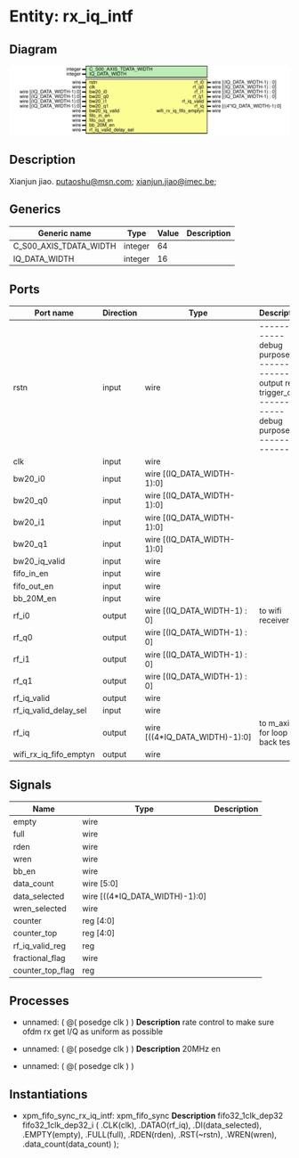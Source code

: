 # Entity: rx_iq_intf

## Diagram

![Diagram](rx_iq_intf.svg "Diagram")
## Description

Xianjun jiao. putaoshu@msn.com; xianjun.jiao@imec.be;
 
## Generics

| Generic name           | Type    | Value | Description |
| ---------------------- | ------- | ----- | ----------- |
| C_S00_AXIS_TDATA_WIDTH | integer | 64    |             |
| IQ_DATA_WIDTH          | integer | 16    |             |
## Ports

| Port name              | Direction | Type                           | Description                                                                                                   |
| ---------------------- | --------- | ------------------------------ | ------------------------------------------------------------------------------------------------------------- |
| rstn                   | input     | wire                           | -------------debug purpose----------------output reg trigger_out, -------------debug purpose----------------  |
| clk                    | input     | wire                           |                                                                                                               |
| bw20_i0                | input     | wire [(IQ_DATA_WIDTH-1):0]     |                                                                                                               |
| bw20_q0                | input     | wire [(IQ_DATA_WIDTH-1):0]     |                                                                                                               |
| bw20_i1                | input     | wire [(IQ_DATA_WIDTH-1):0]     |                                                                                                               |
| bw20_q1                | input     | wire [(IQ_DATA_WIDTH-1):0]     |                                                                                                               |
| bw20_iq_valid          | input     | wire                           |                                                                                                               |
| fifo_in_en             | input     | wire                           |                                                                                                               |
| fifo_out_en            | input     | wire                           |                                                                                                               |
| bb_20M_en              | input     | wire                           |                                                                                                               |
| rf_i0                  | output    | wire [(IQ_DATA_WIDTH-1) : 0]   | to wifi receiver                                                                                              |
| rf_q0                  | output    | wire [(IQ_DATA_WIDTH-1) : 0]   |                                                                                                               |
| rf_i1                  | output    | wire [(IQ_DATA_WIDTH-1) : 0]   |                                                                                                               |
| rf_q1                  | output    | wire [(IQ_DATA_WIDTH-1) : 0]   |                                                                                                               |
| rf_iq_valid            | output    | wire                           |                                                                                                               |
| rf_iq_valid_delay_sel  | input     | wire                           |                                                                                                               |
| rf_iq                  | output    | wire [((4*IQ_DATA_WIDTH)-1):0] | to m_axis for loop back test                                                                                  |
| wifi_rx_iq_fifo_emptyn | output    | wire                           |                                                                                                               |
## Signals

| Name             | Type                           | Description |
| ---------------- | ------------------------------ | ----------- |
| empty            | wire                           |             |
| full             | wire                           |             |
| rden             | wire                           |             |
| wren             | wire                           |             |
| bb_en            | wire                           |             |
| data_count       | wire [5:0]                     |             |
| data_selected    | wire [((4*IQ_DATA_WIDTH)-1):0] |             |
| wren_selected    | wire                           |             |
| counter          | reg [4:0]                      |             |
| counter_top      | reg [4:0]                      |             |
| rf_iq_valid_reg  | reg                            |             |
| fractional_flag  | wire                           |             |
| counter_top_flag | reg                            |             |
## Processes
- unnamed: ( @( posedge clk ) )
**Description**
rate control to make sure ofdm rx get I/Q as uniform as possible

- unnamed: ( @( posedge clk ) )
**Description**
20MHz en

- unnamed: ( @( posedge clk ) )
## Instantiations

- xpm_fifo_sync_rx_iq_intf: xpm_fifo_sync
**Description**
fifo32_1clk_dep32 fifo32_1clk_dep32_i (
.CLK(clk),
.DATAO(rf_iq),
.DI(data_selected),
.EMPTY(empty),
.FULL(full),
.RDEN(rden),
.RST(~rstn),
.WREN(wren),
.data_count(data_count)
);

